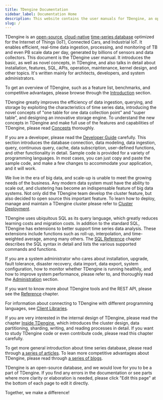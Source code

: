 ```yaml
---
title: TDengine Documentation
sidebar_label: Documentation Home
description: This website contains the user manuals for TDengine, an open-source, cloud-native time-series database optimized for IoT, Connected Cars, and Industrial IoT.
slug: /
---
```


TDengine is an [open-source](https://tdengine.com/tdengine/open-source-time-series-database/), [cloud-native](https://tdengine.com/tdengine/cloud-native-time-series-database/) [time-series database](https://tdengine.com/tsdb/) optimized for the Internet of Things (IoT), Connected Cars, and Industrial IoT. It enables efficient, real-time data ingestion, processing, and monitoring of TB and even PB scale data per day, generated by billions of sensors and data collectors. This document is the TDengine user manual. It introduces the basic, as well as novel concepts, in TDengine, and also talks in detail about installation, features, SQL, APIs, operation, maintenance, kernel design, and other topics. It's written mainly for architects, developers, and system administrators.

To get an overview of TDengine, such as a feature list, benchmarks, and competitive advantages, please browse through the [Introduction](./intro) section.

TDengine greatly improves the efficiency of data ingestion, querying, and storage by exploiting the characteristics of time series data, introducing the novel concepts of "one table for one data collection point" and "super table", and designing an innovative storage engine. To understand the new concepts in TDengine and make full use of the features and capabilities of TDengine, please read [Concepts](./concept) thoroughly.

If you are a developer, please read the [Developer Guide](./develop) carefully. This section introduces the database connection, data modeling, data ingestion, query, continuous query, cache, data subscription, user-defined functions, and other functionality in detail. Sample code is provided for a variety of programming languages. In most cases, you can just copy and paste the sample code, and make a few changes to accommodate your application, and it will work.

We live in the era of big data, and scale-up is unable to meet the growing needs of the business. Any modern data system must have the ability to scale out, and clustering has become an indispensable feature of big data systems. Not only did the TDengine team develop the cluster feature, but also decided to open source this important feature. To learn how to deploy, manage and maintain a TDengine cluster please refer to [Cluster Deployment](./deployment).

TDengine uses ubiquitous SQL as its query language, which greatly reduces learning costs and migration costs. In addition to the standard SQL, TDengine has extensions to better support time series data analysis. These extensions include functions such as roll-up, interpolation, and time-weighted average, among many others. The [SQL Reference](./taos-sql) chapter describes the SQL syntax in detail and lists the various supported commands and functions.

If you are a system administrator who cares about installation, upgrade, fault tolerance, disaster recovery, data import, data export, system configuration, how to monitor whether TDengine is running healthily, and how to improve system performance, please refer to, and thoroughly read the [Administration](./operation) section.

If you want to know more about TDengine tools and the REST API, please see the [Reference](./reference) chapter.

For information about connecting to TDengine with different programming languages, see [Client Libraries](./client-libraries/).

If you are very interested in the internal design of TDengine, please read the chapter [Inside TDengine](./tdinternal), which introduces the cluster design, data partitioning, sharding, writing, and reading processes in detail. If you want to study TDengine code or even contribute code, please read this chapter carefully.

To get more general introduction about time series database, please read through [a series of articles](https://tdengine.com/tsdb/). To lean more competitive advantages about TDengine, please read through [a series of blogs](https://tdengine.com/tdengine/). 

TDengine is an open-source database, and we would love for you to be a part of TDengine. If you find any errors in the documentation or see parts where more clarity or elaboration is needed, please click "Edit this page" at the bottom of each page to edit it directly.

Together, we make a difference!
